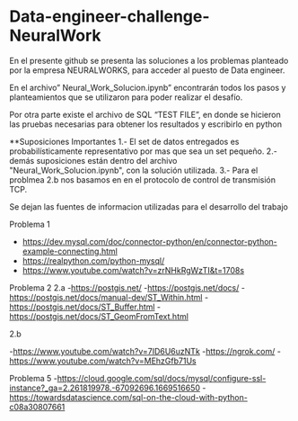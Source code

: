 # Data-engineer-challenge-NeuralWork

En el presente github se presenta las soluciones a los problemas planteado por la empresa NEURALWORKS, para acceder al puesto de Data engineer.

En el archivo” Neural_Work_Solucion.ipynb” encontrarán todos los pasos y planteamientos que se utilizaron para poder realizar el desafío. 

Por otra parte existe el archivo de SQL “TEST FILE”, en donde se hicieron las pruebas necesarias para obtener los resultados y escribirlo en python


**Suposiciones Importantes 
1.- El set de datos entregados es probabilísticamente representativo por mas que sea un set pequeño.
2.- demás suposiciones están dentro del archivo "Neural_Work_Solucion.ipynb", con la solución utilizada.
3.- Para el problmea 2.b nos basamos en  en el protocolo de control de transmisión TCP.

Se dejan las fuentes de informacion utilizadas para el desarrollo del trabajo 

Problema 1

- https://dev.mysql.com/doc/connector-python/en/connector-python-example-connecting.html
- https://realpython.com/python-mysql/ 
- https://www.youtube.com/watch?v=zrNHkRgWzTI&t=1708s 

Problema 2
2.a
-https://postgis.net/ 
-https://postgis.net/docs/ 
-https://postgis.net/docs/manual-dev/ST_Within.html 
-https://postgis.net/docs/ST_Buffer.html 
-https://postgis.net/docs/ST_GeomFromText.html 

2.b

-https://www.youtube.com/watch?v=7ID6U6uzNTk 
-https://ngrok.com/ 
-https://www.youtube.com/watch?v=MEhzGfb71Us 

Problema 5
-https://cloud.google.com/sql/docs/mysql/configure-ssl-instance?_ga=2.261819978.-67092696.1669516650 
-https://towardsdatascience.com/sql-on-the-cloud-with-python-c08a30807661 





